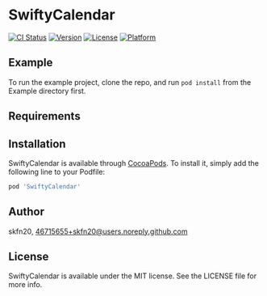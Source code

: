 # SwiftyCalendar

[![CI Status](https://img.shields.io/travis/skfn20/SwiftyCalendar.svg?style=flat)](https://travis-ci.org/skfn20/SwiftyCalendar)
[![Version](https://img.shields.io/cocoapods/v/SwiftyCalendar.svg?style=flat)](https://cocoapods.org/pods/SwiftyCalendar)
[![License](https://img.shields.io/cocoapods/l/SwiftyCalendar.svg?style=flat)](https://cocoapods.org/pods/SwiftyCalendar)
[![Platform](https://img.shields.io/cocoapods/p/SwiftyCalendar.svg?style=flat)](https://cocoapods.org/pods/SwiftyCalendar)

## Example

To run the example project, clone the repo, and run `pod install` from the Example directory first.

## Requirements

## Installation

SwiftyCalendar is available through [CocoaPods](https://cocoapods.org). To install
it, simply add the following line to your Podfile:

```ruby
pod 'SwiftyCalendar'
```

## Author

skfn20, 46715655+skfn20@users.noreply.github.com

## License

SwiftyCalendar is available under the MIT license. See the LICENSE file for more info.
